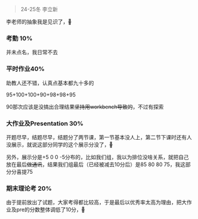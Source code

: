 > 24-25冬 李立新

李老师的抽象我是见识了，~~🐎~~

### 考勤 10%

并未点名，我日常不去

### 平时作业40%

助教人还不错，认真点基本都九十多的

95+100+100+90+98+98+95

90那次应该是没搞出合理结果~~坚持用workbench导致的~~，不过有探索

### 大作业及Presentation 30%

开题尽早，结题尽早，结题分了两节课，第一节基本没人上，第二节下课时还有人没展示，就说这部分同学的这个展示分没了，~~🐎~~

另外，展示分是+5 0 0 -5分布的，比如我们组，我以为排位没啥关系，就把自己放在最后~~做通讯~~，结果我们组最后（已经被减去10分后）是85 80 80 75，我这部分分喜提75

### 期末理论考 20%

由于提前放出了试题，大家考得都比较高，于是最后以优秀率太高为理由，把大作业及pre的分数整体调低了10分，~~🐎~~

